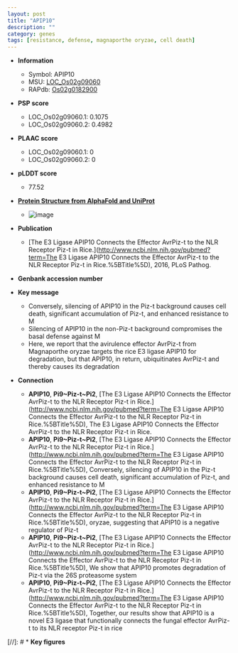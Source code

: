 ```yaml
---
layout: post
title: "APIP10"
description: ""
category: genes
tags: [resistance, defense, magnaporthe oryzae, cell death]
---
```


* **Information**  
    + Symbol: APIP10  
    + MSU: [LOC_Os02g09060](http://rice.plantbiology.msu.edu/cgi-bin/ORF_infopage.cgi?orf=LOC_Os02g09060)  
    + RAPdb: [Os02g0182900](http://rapdb.dna.affrc.go.jp/viewer/gbrowse_details/irgsp1?name=Os02g0182900)  

* **PSP score**  
    + LOC_Os02g09060.1: 0.1075 
    + LOC_Os02g09060.2: 0.4982 

* **PLAAC score**  
    + LOC_Os02g09060.1: 0 
    + LOC_Os02g09060.2: 0 

* **pLDDT score**
    + 77.52

* **[Protein Structure from AlphaFold and UniProt](https://www.uniprot.org/uniprotkb/Q6H890/entry#structure)**
    + ![image](https://ricepsp.github.io/images/Q6/AF-Q6H890-F1.png)

* **Publication**  
    + [The E3 Ligase APIP10 Connects the Effector AvrPiz-t to the NLR Receptor Piz-t in Rice.](http://www.ncbi.nlm.nih.gov/pubmed?term=The E3 Ligase APIP10 Connects the Effector AvrPiz-t to the NLR Receptor Piz-t in Rice.%5BTitle%5D), 2016, PLoS Pathog.

* **Genbank accession number**  

* **Key message**  
    + Conversely, silencing of APIP10 in the Piz-t background causes cell death, significant accumulation of Piz-t, and enhanced resistance to M
    + Silencing of APIP10 in the non-Piz-t background compromises the basal defense against M
    + Here, we report that the avirulence effector AvrPiz-t from Magnaporthe oryzae targets the rice E3 ligase APIP10 for degradation, but that APIP10, in return, ubiquitinates AvrPiz-t and thereby causes its degradation

* **Connection**  
    + __APIP10__, __Pi9~Piz-t~Pi2__, [The E3 Ligase APIP10 Connects the Effector AvrPiz-t to the NLR Receptor Piz-t in Rice.](http://www.ncbi.nlm.nih.gov/pubmed?term=The E3 Ligase APIP10 Connects the Effector AvrPiz-t to the NLR Receptor Piz-t in Rice.%5BTitle%5D), The E3 Ligase APIP10 Connects the Effector AvrPiz-t to the NLR Receptor Piz-t in Rice.
    + __APIP10__, __Pi9~Piz-t~Pi2__, [The E3 Ligase APIP10 Connects the Effector AvrPiz-t to the NLR Receptor Piz-t in Rice.](http://www.ncbi.nlm.nih.gov/pubmed?term=The E3 Ligase APIP10 Connects the Effector AvrPiz-t to the NLR Receptor Piz-t in Rice.%5BTitle%5D), Conversely, silencing of APIP10 in the Piz-t background causes cell death, significant accumulation of Piz-t, and enhanced resistance to M
    + __APIP10__, __Pi9~Piz-t~Pi2__, [The E3 Ligase APIP10 Connects the Effector AvrPiz-t to the NLR Receptor Piz-t in Rice.](http://www.ncbi.nlm.nih.gov/pubmed?term=The E3 Ligase APIP10 Connects the Effector AvrPiz-t to the NLR Receptor Piz-t in Rice.%5BTitle%5D), oryzae, suggesting that APIP10 is a negative regulator of Piz-t
    + __APIP10__, __Pi9~Piz-t~Pi2__, [The E3 Ligase APIP10 Connects the Effector AvrPiz-t to the NLR Receptor Piz-t in Rice.](http://www.ncbi.nlm.nih.gov/pubmed?term=The E3 Ligase APIP10 Connects the Effector AvrPiz-t to the NLR Receptor Piz-t in Rice.%5BTitle%5D), We show that APIP10 promotes degradation of Piz-t via the 26S proteasome system
    + __APIP10__, __Pi9~Piz-t~Pi2__, [The E3 Ligase APIP10 Connects the Effector AvrPiz-t to the NLR Receptor Piz-t in Rice.](http://www.ncbi.nlm.nih.gov/pubmed?term=The E3 Ligase APIP10 Connects the Effector AvrPiz-t to the NLR Receptor Piz-t in Rice.%5BTitle%5D), Together, our results show that APIP10 is a novel E3 ligase that functionally connects the fungal effector AvrPiz-t to its NLR receptor Piz-t in rice

[//]: # * **Key figures**  


